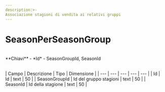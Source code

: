 ```yaml
---
description:>-
Associazione stagioni di vendita ai relativi gruppi
---
```


# SeasonPerSeasonGroup

<br>
**Chiavi**
- *Id*
- SeasonGroupId, SeasonId
<br><br>

| Campo | Descrizione | Tipo | Dimensione | 
| --- | --- | --- | --- | --- |
| Id | Id | text | 50 |
| SeasonGroupId | Id del gruppo stagioni | text | 50 |
| SeasonId | Id della stagione | text | 50 |


